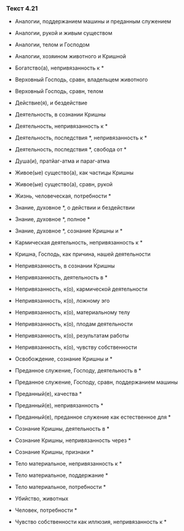 ### Текст 4.21

- Аналогии, поддержанием машины и преданным служением

- Аналогии, рукой и живым существом

- Аналогии, телом и Господом

- Аналогии, хозяином животного и Кришной

- Богатство(а), непривязанность к *

- Верховный Господь, сравн, владельцем животного

- Верховный Господь, сравн, телом

- Действие(я), и бездействие

- Деятельность, в сознании Кришны

- Деятельность, непривязанность к *

- Деятельность, последствия *, непривязанность к *

- Деятельность, последствия *, свобода от *

- Душа(и), пратйаг-атма и параг-атма

- Живое(ые) существо(а), как частицы Кришны

- Живое(ые) существо(а), сравн, рукой

- Жизнь, человеческая, потребности *

- Знание, духовное *, о действии и бездействии

- Знание, духовное *, полное *

- Знание, духовное *, сознание Кришны и *

- Кармическая деятельность, непривязанность к *

- Кришна, Господь, как причина, нашей деятельности

- Непривязанность, в сознании Кришны

- Непривязанность, деятельность в *

- Непривязанность, к(о), кармической деятельности

- Непривязанность, к(о), ложному эго

- Непривязанность, к(о), материальному телу

- Непривязанность, к(о), плодам деятельности

- Непривязанность, к(о), результатам работы

- Непривязанность, к(о), чувству собственности

- Освобождение, сознание Кришны и *

- Преданное служение, Господу, деятельность в *

- Преданное служение, Господу, сравн, поддержанием машины

- Преданный(е), качества *

- Преданный(е), непривязанность *

- Преданный(е), преданное служение как естественное для *

- Сознание Кришны, деятельность в *

- Сознание Кришны, непривязанность через *

- Сознание Кришны, признаки *

- Тело материальное, непривязанность к *

- Тело материальное, поддержание *

- Тело материальное, потребности *

- Убийство, животных

- Человек, потребности *

- Чувство собственности как иллюзия, непривязанность к *
	
